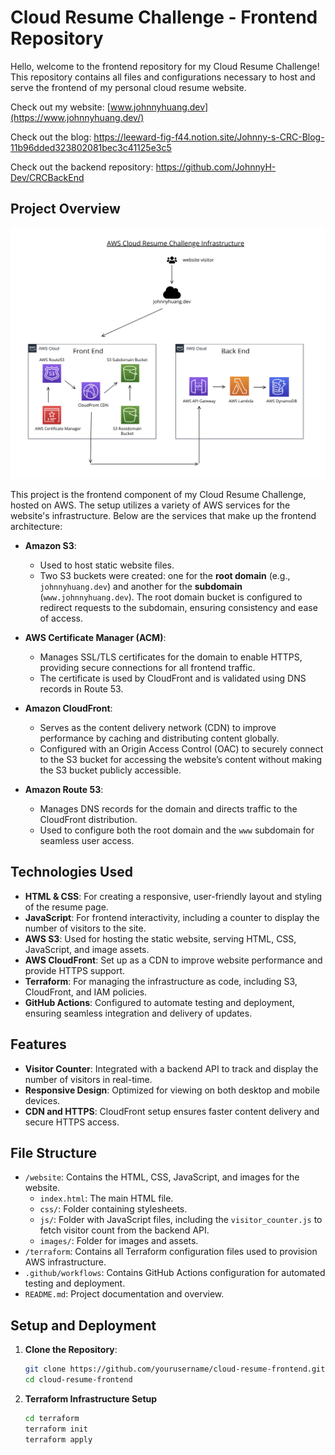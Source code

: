 # Cloud Resume Challenge - Frontend Repository

Hello, welcome to the frontend repository for my Cloud Resume Challenge! This repository contains all files and configurations necessary to host and serve the frontend of my personal cloud resume website.

Check out my website: [www.johnnyhuang.dev](https://www.johnnyhuang.dev/) 

Check out the blog: https://leeward-fig-f44.notion.site/Johnny-s-CRC-Blog-11b96dded323802081bec3c41125e3c5

Check out the backend repository: https://github.com/JohnnyH-Dev/CRCBackEnd

## Project Overview

![Diagram of Cloud Resume Challenge Architecture](images/CRCDiagram.png)

This project is the frontend component of my Cloud Resume Challenge, hosted on AWS. The setup utilizes a variety of AWS services for the website's infrastructure. Below are the services that make up the frontend architecture:

- **Amazon S3**: 
  - Used to host static website files.
  - Two S3 buckets were created: one for the **root domain** (e.g., `johnnyhuang.dev`) and another for the **subdomain** (`www.johnnyhuang.dev`). The root domain bucket is configured to redirect requests to the subdomain, ensuring consistency and ease of access.

- **AWS Certificate Manager (ACM)**: 
  - Manages SSL/TLS certificates for the domain to enable HTTPS, providing secure connections for all frontend traffic.
  - The certificate is used by CloudFront and is validated using DNS records in Route 53.

- **Amazon CloudFront**:
  - Serves as the content delivery network (CDN) to improve performance by caching and distributing content globally.
  - Configured with an Origin Access Control (OAC) to securely connect to the S3 bucket for accessing the website’s content without making the S3 bucket publicly accessible.

- **Amazon Route 53**:
  - Manages DNS records for the domain and directs traffic to the CloudFront distribution.
  - Used to configure both the root domain and the `www` subdomain for seamless user access.

## Technologies Used

- **HTML & CSS**: For creating a responsive, user-friendly layout and styling of the resume page.
- **JavaScript**: For frontend interactivity, including a counter to display the number of visitors to the site.
- **AWS S3**: Used for hosting the static website, serving HTML, CSS, JavaScript, and image assets.
- **AWS CloudFront**: Set up as a CDN to improve website performance and provide HTTPS support.
- **Terraform**: For managing the infrastructure as code, including S3, CloudFront, and IAM policies.
- **GitHub Actions**: Configured to automate testing and deployment, ensuring seamless integration and delivery of updates.

## Features

- **Visitor Counter**: Integrated with a backend API to track and display the number of visitors in real-time.
- **Responsive Design**: Optimized for viewing on both desktop and mobile devices.
- **CDN and HTTPS**: CloudFront setup ensures faster content delivery and secure HTTPS access.

## File Structure

- `/website`: Contains the HTML, CSS, JavaScript, and images for the website.
  - `index.html`: The main HTML file.
  - `css/`: Folder containing stylesheets.
  - `js/`: Folder with JavaScript files, including the `visitor_counter.js` to fetch visitor count from the backend API.
  - `images/`: Folder for images and assets.
- `/terraform`: Contains all Terraform configuration files used to provision AWS infrastructure.
- `.github/workflows`: Contains GitHub Actions configuration for automated testing and deployment.
- `README.md`: Project documentation and overview.

## Setup and Deployment

1. **Clone the Repository**:
   ```bash
   git clone https://github.com/yourusername/cloud-resume-frontend.git
   cd cloud-resume-frontend

2. **Terraform Infrastructure Setup**
   ```bash
   cd terraform
   terraform init
   terraform apply
